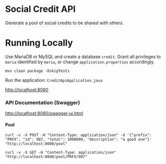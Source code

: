 # Social Credit API

Generate a pool of social credits to be shared with others.

# Running Locally

Use MariaDB or MySQL and create a database `credit`. Grant all privileges to `maria` identified by `maria`, or change `application.properties` accordingly.

`mvn clean package -DskipTests`

Run the application: `CreditApiApplication.java`

[http://localhost:8080]()

### API Documentation (Swagger)

[http://localhost:8080/swagger-ui.html]()


#### Pool

```
curl -v -X POST -H "Content-Type: application/json" -d '{"prefix": "PRFX", "id": 987, "total": 1000000, "description": "a good one"}' "http://localhost:8080/pool"
```

```
curl -v -X GET -H "Content-Type: application/json" "http://localhost:8080/pool/PRFX/987"

```
